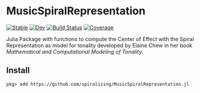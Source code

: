 # MusicSpiralRepresentation

[![Stable](https://img.shields.io/badge/docs-stable-blue.svg)](https://spiralizing.github.io/MusicSpiralRepresentation.jl/stable/)
[![Dev](https://img.shields.io/badge/docs-dev-blue.svg)](https://spiralizing.github.io/MusicSpiralRepresentation.jl/dev/)
[![Build Status](https://github.com/spiralizing/MusicSpiralRepresentation.jl/actions/workflows/CI.yml/badge.svg?branch=main)](https://github.com/spiralizing/MusicSpiralRepresentation.jl/actions/workflows/CI.yml?query=branch%3Amain)
[![Coverage](https://codecov.io/gh/spiralizing/MusicSpiralRepresentation.jl/branch/main/graph/badge.svg)](https://codecov.io/gh/spiralizing/MusicSpiralRepresentation.jl)

Julia Package with functions to compute the Center of Effect with the Spiral Representation as model for tonality developed by Elaine Chew in her book *Mathematical and Computational Modeling of Tonality*.

## Install

```julia-repl
pkg> add https://github.com/spiralizing/MusicSpiralRepresentation.jl

```